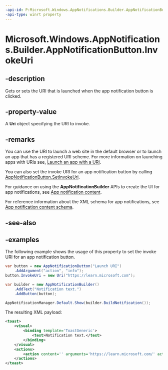 ```yaml
---
-api-id: P:Microsoft.Windows.AppNotifications.Builder.AppNotificationButton.InvokeUri
-api-type: winrt property
---
```


# Microsoft.Windows.AppNotifications.Builder.AppNotificationButton.InvokeUri

<!--
public System.Uri InvokeUri { get; set; }
-->


## -description

Gets or sets the URI that is launched when the app notification button is clicked.

## -property-value

A **Uri** object specifying the URI to invoke.

## -remarks

You can use the URI to launch a web site in the default browser or to launch an app that has a registered URI scheme. For more information on launching apps with URIs see, [Launch an app with a URI](/windows/uwp/launch-resume/launch-app-with-uri).

You can also set the invoke URI for an app notification button by calling [AppNotificationButton.SetInvokeUri](xref:Microsoft.Windows.AppNotifications.Builder.AppNotificationButton.SetInvokeUri(Windows.Foundation.Uri,System.String)).

For guidance on using the **AppNotificationBuilder** APIs to create the UI for app notifications, see [App notification content](/windows/apps/design/shell/tiles-and-notifications/adaptive-interactive-toasts).

For reference information about the XML schema for app notifications, see [App notification content schema](/windows/apps/design/shell/tiles-and-notifications/toast-schema).

## -see-also

## -examples

The following example shows the usage of this property to set the invoke URI for an app notification button.

```csharp
var button = new AppNotificationButton("Launch URI")
    .AddArgument("action", "info");
button.InvokeUri = new Uri("https://learn.microsoft.com");

var builder = new AppNotificationBuilder()
    .AddText("Notification text.")
    .AddButton(button);

AppNotificationManager.Default.Show(builder.BuildNotification());
```

The resulting XML payload:

```xml
<toast>
    <visual>
        <binding template='ToastGeneric'>
            <text>Notification text.</text>
        </binding>
    </visual>
    <actions>
        <action content='' arguments='https://learn.microsoft.com/' activationType='protocol'/>
    </actions>
</toast>
```


